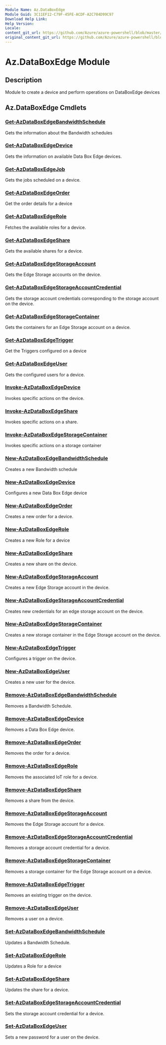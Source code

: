```yaml
---
Module Name: Az.DataBoxEdge
Module Guid: 3C11EF12-C79F-45FE-ACDF-A2C784D99C97
Download Help Link: 
Help Version: 
Locale: 
content_git_url: https://github.com/Azure/azure-powershell/blob/master/src/DataBoxEdge/DataBoxEdge/help/Az.DataBoxEdge.md
original_content_git_url: https://github.com/Azure/azure-powershell/blob/master/src/DataBoxEdge/DataBoxEdge/help/Az.DataBoxEdge.md
---
```


# Az.DataBoxEdge Module
## Description
Module to create a device and perform operations on DataBoxEdge devices

## Az.DataBoxEdge Cmdlets
### [Get-AzDataBoxEdgeBandwidthSchedule](Get-AzDataBoxEdgeBandwidthSchedule.md)
Gets the information about the Bandwidth schedules

### [Get-AzDataBoxEdgeDevice](Get-AzDataBoxEdgeDevice.md)
Gets the information on available Data Box Edge devices.

### [Get-AzDataBoxEdgeJob](Get-AzDataBoxEdgeJob.md)
Gets the jobs scheduled on a device.

### [Get-AzDataBoxEdgeOrder](Get-AzDataBoxEdgeOrder.md)
Get the order details for a device

### [Get-AzDataBoxEdgeRole](Get-AzDataBoxEdgeRole.md)
Fetches the available roles for a device.

### [Get-AzDataBoxEdgeShare](Get-AzDataBoxEdgeShare.md)
Gets the available shares for a device.

### [Get-AzDataBoxEdgeStorageAccount](Get-AzDataBoxEdgeStorageAccount.md)
Gets the Edge Storage accounts on the device.

### [Get-AzDataBoxEdgeStorageAccountCredential](Get-AzDataBoxEdgeStorageAccountCredential.md)
Gets the storage account credentials corresponding to the storage account on the device.

### [Get-AzDataBoxEdgeStorageContainer](Get-AzDataBoxEdgeStorageContainer.md)
Gets the containers for an Edge Storage account on a device.

### [Get-AzDataBoxEdgeTrigger](Get-AzDataBoxEdgeTrigger.md)
Get the Triggers configured on a device
 

### [Get-AzDataBoxEdgeUser](Get-AzDataBoxEdgeUser.md)
Gets the configured users for a device.

### [Invoke-AzDataBoxEdgeDevice](Invoke-AzDataBoxEdgeDevice.md)
Invokes specific actions on the device.

### [Invoke-AzDataBoxEdgeShare](Invoke-AzDataBoxEdgeShare.md)
Invokes specific actions on a share.

### [Invoke-AzDataBoxEdgeStorageContainer](Invoke-AzDataBoxEdgeStorageContainer.md)
Invokes specific actions on a storage container

### [New-AzDataBoxEdgeBandwidthSchedule](New-AzDataBoxEdgeBandwidthSchedule.md)
Creates a new Bandwidth schedule

### [New-AzDataBoxEdgeDevice](New-AzDataBoxEdgeDevice.md)
Configures a new Data Box Edge device

### [New-AzDataBoxEdgeOrder](New-AzDataBoxEdgeOrder.md)
Creates a new order for a device.

### [New-AzDataBoxEdgeRole](New-AzDataBoxEdgeRole.md)
Creates a new Role for a device

### [New-AzDataBoxEdgeShare](New-AzDataBoxEdgeShare.md)
Creates a new share on the device.

### [New-AzDataBoxEdgeStorageAccount](New-AzDataBoxEdgeStorageAccount.md)
Creates a new Edge Storage account in the device.

### [New-AzDataBoxEdgeStorageAccountCredential](New-AzDataBoxEdgeStorageAccountCredential.md)
Creates new credentials for an edge storage account on the device.

### [New-AzDataBoxEdgeStorageContainer](New-AzDataBoxEdgeStorageContainer.md)
Creates a new storage container in the Edge Storage account on the device.

### [New-AzDataBoxEdgeTrigger](New-AzDataBoxEdgeTrigger.md)
Configures a trigger on the device.

### [New-AzDataBoxEdgeUser](New-AzDataBoxEdgeUser.md)
Creates a new user for the device.

### [Remove-AzDataBoxEdgeBandwidthSchedule](Remove-AzDataBoxEdgeBandwidthSchedule.md)
Removes a Bandwidth Schedule.

### [Remove-AzDataBoxEdgeDevice](Remove-AzDataBoxEdgeDevice.md)
Removes a Data Box Edge device.

### [Remove-AzDataBoxEdgeOrder](Remove-AzDataBoxEdgeOrder.md)
Removes the order for a device.

### [Remove-AzDataBoxEdgeRole](Remove-AzDataBoxEdgeRole.md)
Removes the associated IoT role for a device.

### [Remove-AzDataBoxEdgeShare](Remove-AzDataBoxEdgeShare.md)
Removes a share from the device.

### [Remove-AzDataBoxEdgeStorageAccount](Remove-AzDataBoxEdgeStorageAccount.md)
Removes the Edge Storage account for a device.

### [Remove-AzDataBoxEdgeStorageAccountCredential](Remove-AzDataBoxEdgeStorageAccountCredential.md)
Removes a storage account credential for a device.

### [Remove-AzDataBoxEdgeStorageContainer](Remove-AzDataBoxEdgeStorageContainer.md)
Removes a storage container for the Edge Storage account on a device.

### [Remove-AzDataBoxEdgeTrigger](Remove-AzDataBoxEdgeTrigger.md)
Removes an existing trigger on the device.

### [Remove-AzDataBoxEdgeUser](Remove-AzDataBoxEdgeUser.md)
Removes a user on a device.

### [Set-AzDataBoxEdgeBandwidthSchedule](Set-AzDataBoxEdgeBandwidthSchedule.md)
Updates a Bandwidth Schedule.

### [Set-AzDataBoxEdgeRole](Set-AzDataBoxEdgeRole.md)
Updates a Role for a device

### [Set-AzDataBoxEdgeShare](Set-AzDataBoxEdgeShare.md)
Updates the share for a device.

### [Set-AzDataBoxEdgeStorageAccountCredential](Set-AzDataBoxEdgeStorageAccountCredential.md)
Sets the storage account credential for a device.

### [Set-AzDataBoxEdgeUser](Set-AzDataBoxEdgeUser.md)
Sets a new password for a user on the device.

